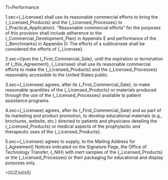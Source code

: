 Ti=Performance

1.sec={_Licensee} shall use its reasonable commercial efforts to bring the {_Licensed_Products} and the {_Licensed_Processes} to {_Practical_Application}.  “Reasonable commercial efforts” for the purposes of this provision shall include adherence to the {_Commercial_Development_Plan} in Appendix E and performance of the {_Benchmarks} in Appendix D.  The efforts of a sublicensee shall be considered the efforts of {_Licensee}.

2.sec=Upon the {_First_Commercial_Sale}, until the expiration or termination of {_this_Agreement}, {_Licensee} shall use its reasonable commercial efforts to make the {_Licensed_Products} and the {_Licensed_Processes} reasonably accessible to the United States public.

3.sec={_Licensee} agrees, after its {_First_Commercial_Sale}, to make reasonable quantities of the {_Licensed_Products} or materials produced through the use of the {_Licensed_Processes} available to patient assistance programs.

4.sec={_Licensee} agrees, after its {_First_Commercial_Sale} and as part of its marketing and product promotion, to develop educational materials (e.g., brochures, website, etc.) directed to patients and physicians detailing the {_Licensed_Products} or medical aspects of the prophylactic and therapeutic uses of the {_Licensed_Products}.

5.sec={_Licensee} agrees to supply, to the Mailing Address for {_Agreement} Notices indicated on the Signature Page, the Office of Technology Transfer, {_NIH} with inert samples of the {_Licensed_Products} or the {_Licensed_Processes} or their packaging for educational and display purposes only.

=[G/Z/ol/s5]
